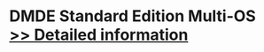 # DMDE Standard Edition Multi-OS<br />[>> Detailed information](https://secure.shareit.com/shareit/product.html?productid=300490560&affiliateid=200057808)